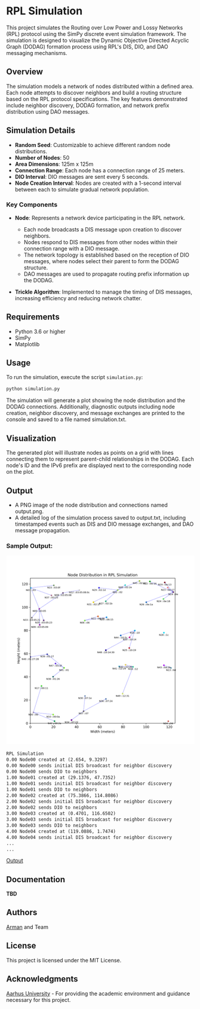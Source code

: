 # RPL Simulation

This project simulates the Routing over Low Power and Lossy Networks (RPL) protocol using the SimPy discrete event simulation framework. The simulation is designed to visualize the Dynamic Objective Directed Acyclic Graph (DODAG) formation process using RPL's DIS, DIO, and DAO messaging mechanisms.

## Overview

The simulation models a network of nodes distributed within a defined area. Each node attempts to discover neighbors and build a routing structure based on the RPL protocol specifications. The key features demonstrated include neighbor discovery, DODAG formation, and network prefix distribution using DAO messages.

## Simulation Details

- **Random Seed**: Customizable to achieve different random node distributions.
- **Number of Nodes**: 50
- **Area Dimensions**: 125m x 125m
- **Connection Range**: Each node has a connection range of 25 meters.
- **DIO Interval**: DIO messages are sent every 5 seconds.
- **Node Creation Interval**: Nodes are created with a 1-second interval between each to simulate gradual network population.

### Key Components

- **Node**: Represents a network device participating in the RPL network.
  - Each node broadcasts a DIS message upon creation to discover neighbors.
  - Nodes respond to DIS messages from other nodes within their connection range with a DIO message.
  - The network topology is established based on the reception of DIO messages, where nodes select their parent to form the DODAG structure.
  - DAO messages are used to propagate routing prefix information up the DODAG.

- **Trickle Algorithm**: Implemented to manage the timing of DIS messages, increasing efficiency and reducing network chatter.

## Requirements

- Python 3.6 or higher
- SimPy
- Matplotlib

## Usage

To run the simulation, execute the script `simulation.py`:

```bash
python simulation.py
```

The simulation will generate a plot showing the node distribution and the DODAG connections. Additionally, diagnostic outputs including node creation, neighbor discovery, and message exchanges are printed to the console and saved to a file named simulation.txt.

## Visualization
The generated plot will illustrate nodes as points on a grid with lines connecting them to represent parent-child relationships in the DODAG. Each node's ID and the IPv6 prefix are displayed next to the corresponding node on the plot.



## Output
* A PNG image of the node distribution and connections named output.png.
* A detailed log of the simulation process saved to output.txt, including timestamped events such as DIS and DIO message exchanges, and DAO message propagation.

### Sample Output:

<img src="output.png">

```text
RPL Simulation
0.00 Node00 created at (2.654, 9.3297)
0.00 Node00 sends initial DIS broadcast for neighbor discovery
0.00 Node00 sends DIO to neighbors
1.00 Node01 created at (29.1376, 47.7352)
1.00 Node01 sends initial DIS broadcast for neighbor discovery
1.00 Node01 sends DIO to neighbors
2.00 Node02 created at (75.3866, 114.8086)
2.00 Node02 sends initial DIS broadcast for neighbor discovery
2.00 Node02 sends DIO to neighbors
3.00 Node03 created at (0.4701, 116.6502)
3.00 Node03 sends initial DIS broadcast for neighbor discovery
3.00 Node03 sends DIO to neighbors
4.00 Node04 created at (119.0886, 1.7474)
4.00 Node04 sends initial DIS broadcast for neighbor discovery
...
...
```
<a href="output.txt">Output</a>

## Documentation
**TBD**

## Authors
[Arman](https://github.com/arman-bd) and Team

## License
This project is licensed under the MIT License.

## Acknowledgments
[Aarhus University](https://au.dk) - For providing the academic environment and guidance necessary for this project.